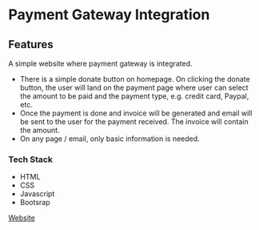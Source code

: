 <h1>Payment Gateway Integration</h1>

<h2>Features</h2>
<p>A simple website where payment gateway is integrated.</p>
<ul>
  <li>There is a simple donate button on homepage. On clicking the donate button, the user will land on the payment page where user can select the amount to be paid and the payment type, e.g. credit card, Paypal, etc.</li>
  <li>Once the payment is done and invoice will be generated and email will be sent to the user for the payment received. The invoice will contain the amount.</li>
  <li>On any page / email, only basic information is needed.</li>
</ul>  
<h3>Tech Stack</h3>
<ul>
  <li>HTML</li>
  <li>CSS</li>
  <li>Javascript</li>
  <li>Bootsrap</li>
</ul>

<a href="https://shreyashdhurupe.github.io/">Website<a>
